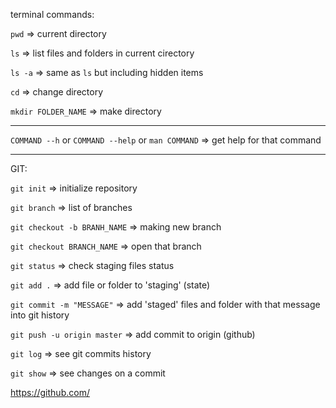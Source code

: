 terminal commands:

`pwd` => current directory

`ls` => list files and folders in current cirectory

`ls -a` => same as `ls` but including hidden items

`cd` => change directory

`mkdir FOLDER_NAME` => make directory

---

`COMMAND --h` or `COMMAND --help` or `man COMMAND` => get help for that command

---

GIT:

`git init` => initialize repository

`git branch` => list of branches

`git checkout -b BRANH_NAME` => making new branch

`git checkout BRANCH_NAME` => open that branch

`git status` => check staging files status

`git add .` => add file or folder to 'staging' (state)

`git commit -m "MESSAGE"` => add 'staged' files and folder with that message into git history

`git push -u origin master` => add commit to origin (github)

`git log` => see git commits history

`git show` => see changes on a commit

https://github.com/